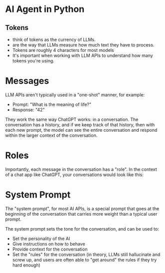 # AI Agent in Python

## Tokens 

- think of tokens as the currency of LLMs.
- are the way that LLMs measure how much text they have to process.
- Tokens are roughly 4 characters for most models
- It's important when working with LLM APIs to understand how many tokens you're using.

# Messages

LLM APIs aren't typically used in a "one-shot" manner, for example:

* Prompt: "What is the meaning of life?" <br />
* Response: "42" <br />

They work the same way ChatGPT works: in a conversation. The conversation has a history, and if we keep track of that history, then with each new prompt, the model can see the entire conversation and respond within the larger context of the conversation.

# Roles

Importantly, each message in the conversation has a "role". In the context of a chat app like ChatGPT, your conversations would look like this:

# System Prompt

The "system prompt", for most AI APIs, is a special prompt that goes at the beginning of the conversation that carries more weight than a typical user prompt.

The system prompt sets the tone for the conversation, and can be used to:

* Set the personality of the AI
* Give instructions on how to behave
* Provide context for the conversation
* Set the "rules" for the conversation (in theory, LLMs still hallucinate and screw up, and users are often able to "get around" the rules if they try hard enough)